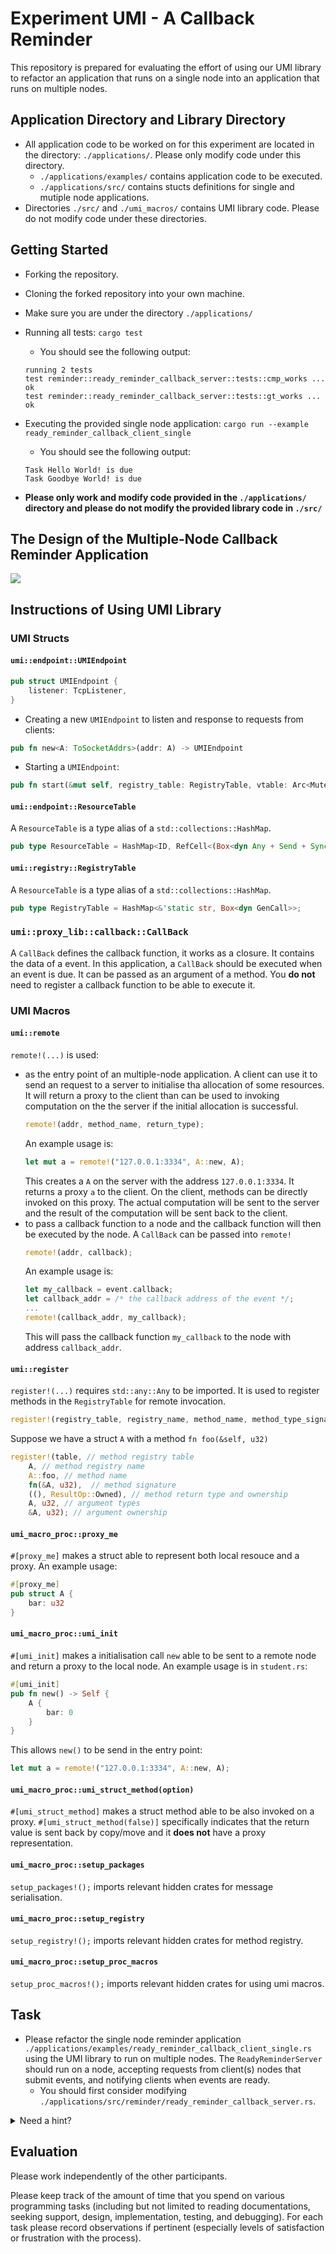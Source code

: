 # Experiment UMI - A Callback Reminder
This repository is prepared for evaluating the effort of using our UMI library to refactor an application that runs on a single node into an application that runs on multiple nodes.

## Application Directory and Library Directory
- All application code to be worked on for this experiment are located in the directory: `./applications/`. Please only modify code under this directory.
    - `./applications/examples/` contains application code to be executed.
    - `./applications/src/` contains stucts definitions for single and mutiple node applications.
- Directories `./src/` and `./umi_macros/` contains UMI library code. Please do not modify code under these directories.

## Getting Started
- Forking the repository.
- Cloning the forked repository into your own machine.
- Make sure you are under the directory `./applications/`
- Running all tests: `cargo test`
    - You should see the following output:
    ```
    running 2 tests
    test reminder::ready_reminder_callback_server::tests::cmp_works ... ok
    test reminder::ready_reminder_callback_server::tests::gt_works ... ok
    ```
- Executing the provided single node application: `cargo run --example ready_reminder_callback_client_single`
    - You should see the following output:
    ```
    Task Hello World! is due
    Task Goodbye World! is due
    ```

- __Please only work and modify code provided in the `./applications/` directory and please do not modify the provided library code in `./src/`__

## The Design of the Multiple-Node Callback Reminder Application
![](./ReminderDesign.png) 

## Instructions of Using UMI Library
### UMI Structs
#### __`umi::endpoint::UMIEndpoint`__
```rust
pub struct UMIEndpoint {
    listener: TcpListener,
}
```
- Creating a new `UMIEndpoint` to listen and response to requests from clients:
```rust
pub fn new<A: ToSocketAddrs>(addr: A) -> UMIEndpoint
```
- Starting a `UMIEndpoint`:
```rust
pub fn start(&mut self, registry_table: RegistryTable, vtable: Arc<Mutex<ResourceTable>>)
```

#### __`umi::endpoint::ResourceTable`__
A `ResourceTable` is a type alias of a `std::collections::HashMap`.
```rust
pub type ResourceTable = HashMap<ID, RefCell<(Box<dyn Any + Send + Sync>, bool)>>;
```

#### __`umi::registry::RegistryTable`__
A `ResourceTable` is a type alias of a `std::collections::HashMap`.
```rust
pub type RegistryTable = HashMap<&'static str, Box<dyn GenCall>>;
```

### __`umi::proxy_lib::callback::CallBack`__
A `CallBack` defines the callback function, it works as a closure. It contains the data of a event. In this application, a `CallBack` should be executed when an event is due. It can be passed as an argument of a method. You __do not__ need to register a callback function to be able to execute it.

### UMI Macros
#### __`umi::remote`__
`remote!(...)` is used:
- as the entry point of an multiple-node application. A client can use it to send an request to a server to initialise tha allocation of some resources. It will return a proxy to the client than can be used to invoking computation on the the server if the initial allocation is successful.
    ```rust
    remote!(addr, method_name, return_type);
    ```
    An example usage is:
    ```rust
    let mut a = remote!("127.0.0.1:3334", A::new, A);
    ```
    This creates a `A` on the server with the address `127.0.0.1:3334`. It returns a proxy `a` to the client. On the client, methods can be directly invoked on this proxy. The actual computation will be sent to the server and the result of the computation will be sent back to the client.
- to pass a callback function to a node and the callback function will then be executed by the node. A `CallBack` can be passed into `remote!`
    ```rust
    remote!(addr, callback);
    ```
    An example usage is:
    ```rust
    let my_callback = event.callback;
    let callback_addr = /* the callback address of the event */;
    ...
    remote!(callback_addr, my_callback);
    ```
    This will pass the callback function `my_callback` to the node with address `callback_addr`.
#### __`umi::register`__
`register!(...)` requires `std::any::Any` to be imported. It is used to register methods in the `RegistryTable` for remote invocation.
```rust
register!(registry_table, registry_name, method_name, method_type_signature, (method_return_type, method_return_ownership), argument_types*, argument_ownerships*)
```
Suppose we have a struct `A` with a method `fn foo(&self, u32)`
```rust
register!(table, // method registry table
    A, // method registry name
    A::foo, // method name
    fn(&A, u32),  // method signature
    ((), ResultOp::Owned), // method return type and ownership
    A, u32, // argument types
    &A, u32); // argument ownership
```
#### __`umi_macro_proc::proxy_me`__
`#[proxy_me]` makes a struct able to represent both local resouce and a proxy. An example usage:
```rust
#[proxy_me]
pub struct A {
    bar: u32
}
```
#### __`umi_macro_proc::umi_init`__
`#[umi_init]` makes a initialisation call `new` able to be sent to a remote node and return a proxy to the local node. An example usage is in `student.rs`:
```rust
#[umi_init]
pub fn new() -> Self {
    A {
        bar: 0
    }
}
```
This allows `new()` to be send in the entry point:
```rust
let mut a = remote!("127.0.0.1:3334", A::new, A);
```

#### __`umi_macro_proc::umi_struct_method(option)`__
`#[umi_struct_method]` makes a struct method able to be also invoked on a proxy. `#[umi_struct_method(false)]` specifically indicates that the return value is sent back by copy/move and it **does not** have a proxy representation.

#### __`umi_macro_proc::setup_packages`__ 
`setup_packages!();` imports relevant hidden crates for message serialisation.

#### __`umi_macro_proc::setup_registry`__
`setup_registry!();` imports relevant hidden crates for method registry.

#### __`umi_macro_proc::setup_proc_macros`__
`setup_proc_macros!();` imports relevant hidden crates for using umi macros.

## Task
- Please refactor the single node reminder application `./applications/examples/ready_reminder_callback_client_single.rs` using the UMI library to run on multiple nodes. The `ReadyReminderServer` should run on a node, accepting requests from client(s) nodes that submit events, and notifying clients when events are ready.
    - You should first consider modifying `./applications/src/reminder/ready_reminder_callback_server.rs`.
    
<details><summary> Need a hint? </summary>
<p>
The client needs a port with fixed address for listening callbacks.
</p>
</details>


## Evaluation

Please work independently of the other participants.

Please keep track of the amount of time that you spend on various programming tasks (including but not limited to reading documentations, seeking support, design, implementation, testing, and debugging). For each task please record observations if pertinent (especially levels of satisfaction or frustration with the process).